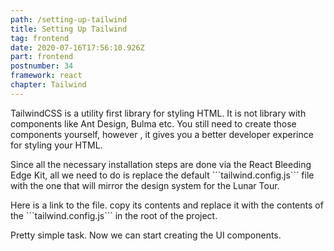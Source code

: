 ```yaml
---
path: /setting-up-tailwind
title: Setting Up Tailwind
tag: frontend
date: 2020-07-16T17:56:10.926Z
part: frontend
postnumber: 34
framework: react
chapter: Tailwind
---
```

TailwindCSS is a utility first library for styling HTML. It is not library with components like Ant Design, Bulma etc. You still need to create those components yourself, however , it gives you a better developer experince for styling your HTML. 

Since all the necessary installation steps are done via the React Bleeding Edge Kit, all we need to do is replace the default \`\`\`tailwind.config.js\`\`\` file with the one that will mirror the design system for the Lunar Tour. 

Here is a link to the file. copy its contents and replace it with the contents of the \`\`\`tailwind.config.js\`\`\` in the root of the project.

Pretty simple task. Now we can start creating the UI components.